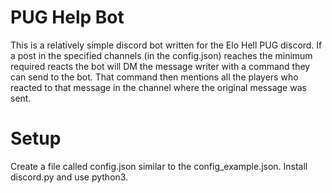 # PUG Help Bot
This is a relatively simple discord bot written for the Elo Hell PUG discord.
If a post in the specified channels (in the config.json) reaches the minimum required reacts
the bot will DM the message writer with a command they can send to the bot. That command
then mentions all the players who reacted to that message in the channel where the original
message was sent.
# Setup
Create a file called config.json similar to the config_example.json. Install discord.py
and use python3.